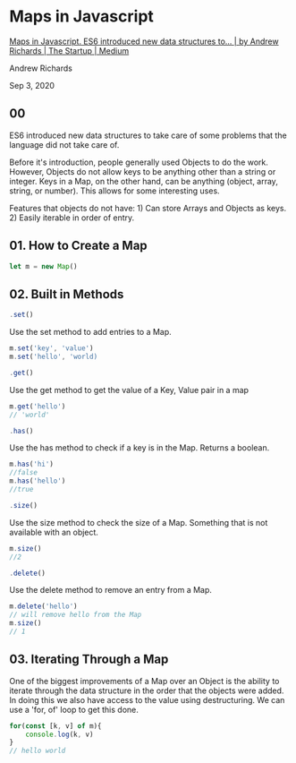 # Maps in Javascript

[Maps in Javascript. ES6 introduced new data structures to… | by Andrew Richards | The Startup | Medium](https://medium.com/swlh/maps-in-javascript-33508a5cb6e7)

Andrew Richards

Sep 3, 2020

## 00

ES6 introduced new data structures to take care of some problems that the language did not take care of.

Before it's introduction, people generally used Objects to do the work. However, Objects do not allow keys to be anything other than a string or integer. Keys in a Map, on the other hand, can be anything (object, array, string, or number). This allows for some interesting uses.

Features that objects do not have: 1) Can store Arrays and Objects as keys. 2) Easily iterable in order of entry.

## 01. How to Create a Map

```js
let m = new Map()
```

## 02. Built in Methods

```js
.set()
```

Use the set method to add entries to a Map.

```js
m.set('key', 'value')
m.set('hello', 'world)
```

```js
.get()
```

Use the get method to get the value of a Key, Value pair in a map

```js
m.get('hello')
// 'world'
```

```js
.has()
```

Use the has method to check if a key is in the Map. Returns a boolean.

```js
m.has('hi')
//false
m.has('hello')
//true
```

```js
.size()
```

Use the size method to check the size of a Map. Something that is not available with an object.

```js
m.size()
//2
```

```js
.delete()
```

Use the delete method to remove an entry from a Map.

```js
m.delete('hello')
// will remove hello from the Map
m.size()
// 1
```

## 03. Iterating Through a Map

One of the biggest improvements of a Map over an Object is the ability to iterate through the data structure in the order that the objects were added. In doing this we also have access to the value using destructuring. We can use a 'for, of' loop to get this done.

```js
for(const [k, v] of m){
    console.log(k, v)
}
// hello world
```